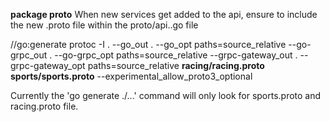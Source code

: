
**package proto**
When new services get added to the api, ensure to include the new .proto file within the proto/api..go file

//go:generate protoc -I . --go_out . --go_opt paths=source_relative --go-grpc_out . --go-grpc_opt paths=source_relative --grpc-gateway_out . --grpc-gateway_opt paths=source_relative **racing/racing.proto sports/sports.proto** --experimental_allow_proto3_optional

Currently the 'go generate ./...' command will only look for sports.proto and racing.proto file.